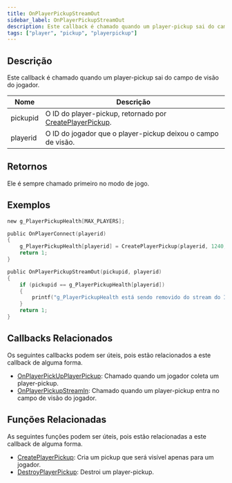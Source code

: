 ```yaml
---
title: OnPlayerPickupStreamOut
sidebar_label: OnPlayerPickupStreamOut
description: Este callback é chamado quando um player-pickup sai do campo de visão do jogador.
tags: ["player", "pickup", "playerpickup"]
---
```


<VersionWarn name='callback' version='omp v1.1.0.2612' />

## Descrição

Este callback é chamado quando um player-pickup sai do campo de visão do jogador.

| Nome     | Descrição                                                                                    |
|----------|------------------------------------------------------------------------------------------------|
| pickupid | O ID do player-pickup, retornado por [CreatePlayerPickup](../functions/CreatePlayerPickup). |
| playerid | O ID do jogador que o player-pickup deixou o campo de visão.                                  |

## Retornos

Ele é sempre chamado primeiro no modo de jogo.

## Exemplos

```c
new g_PlayerPickupHealth[MAX_PLAYERS];

public OnPlayerConnect(playerid)
{
    g_PlayerPickupHealth[playerid] = CreatePlayerPickup(playerid, 1240, 2, 2009.8474, 1218.0459, 10.8175);
    return 1;
}

public OnPlayerPickupStreamOut(pickupid, playerid)
{
    if (pickupid == g_PlayerPickupHealth[playerid])
    {
        printf("g_PlayerPickupHealth está sendo removido do stream do ID do jogador %d.", playerid);
    }
    return 1;
}
```

## Callbacks Relacionados

Os seguintes callbacks podem ser úteis, pois estão relacionados a este callback de alguma forma. 

- [OnPlayerPickUpPlayerPickup](OnPlayerPickUpPlayerPickup): Chamado quando um jogador coleta um player-pickup.
- [OnPlayerPickupStreamIn](OnPlayerPickupStreamIn): Chamado quando um player-pickup entra no campo de visão do jogador.

## Funções Relacionadas

As seguintes funções podem ser úteis, pois estão relacionadas a este callback de alguma forma. 

- [CreatePlayerPickup](../functions/CreatePlayerPickup): Cria um pickup que será visível apenas para um jogador.
- [DestroyPlayerPickup](../functions/DestroyPlayerPickup): Destroi um player-pickup.